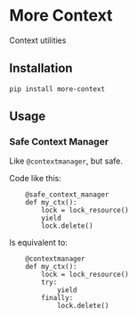 # More Context

Context utilities

## Installation

    pip install more-context


## Usage

### Safe Context Manager

Like `@contextmanager`, but safe.

Code like this:

        @safe_context_manager
        def my_ctx():
            lock = lock_resource()
            yield
            lock.delete()

Is equivalent to:

        @contextmanager
        def my_ctx():
            lock = lock_resource()
            try:
                yield
            finally:
                lock.delete()

